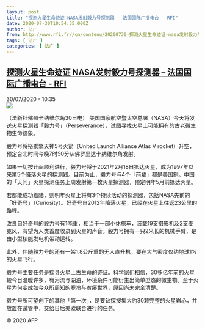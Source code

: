 ```yaml
---
layout: post
title: "探测火星生命迹证 NASA发射毅力号探测器 – 法国国际广播电台 - RFI"
date: 2020-07-30T10:54:35.000Z
author: 法广
from: http://www.rfi.fr//cn/contenu/20200730-探测火星生命迹证-nasa发射毅力号探测器
tags: [ 法广 ]
categories: [ 法广 ]
---
```

<!--1596106475000-->
[探测火星生命迹证 NASA发射毅力号探测器 – 法国国际广播电台 - RFI](http://www.rfi.fr//cn/contenu/20200730-%E6%8E%A2%E6%B5%8B%E7%81%AB%E6%98%9F%E7%94%9F%E5%91%BD%E8%BF%B9%E8%AF%81-nasa%E5%8F%91%E5%B0%84%E6%AF%85%E5%8A%9B%E5%8F%B7%E6%8E%A2%E6%B5%8B%E5%99%A8)
------

<div>
<div>30/07/2020 - 10:35</div><img src="https://s.rfi.fr/media/display/453bcf94-d243-11ea-8f3b-005056a98db9/w:310/p:16x9/health0001b.200730163501.jpg"><div class="t-content__body u-clearfix"><div class="m-interstitial"></div><p>（法新社佛州卡纳维尔角30日电）    美国国家航空暨太空总署（NASA）今天将发送火星探测器「毅力号」（Perseverance），试图寻找火星上可能拥有的古老微生物生命迹象。</p><p>    毅力号将搭乘擎天神5号火箭（United Launch Alliance Atlas V rocket）升空，预定台北时间今晚7时50分从佛罗里达卡纳维尔角发射。</p><p>    如果一切按计画顺利进行，毅力号将于2021年2月18日抵达火星，成为1997年以来第5个降落火星的探测器。目前为止，毅力号与4个「前辈」都是美国制。中国的「天问」火星探测任务上周发射第一枚火星探测器，预定明年5月前抵达火星。</p><p>    若都能成功着陆，则明年火星上将有3个持续活动的探测器，包括NASA先前的「好奇号」（Curiosity）。好奇号自2012年降落火星，已经在火星上往返23公里的路程。</p><p>    改良自好奇号的毅力号有1吨重，相当于一部小休旅车，装载19支摄影机及2支麦克风，有望为人类首度收录到火星的声音。毅力号拥有一只2米长的机械手臂，是由小型核能发电机带动运转。</p><p>    此外，伴随毅力号的还有一架1.8公斤重的无人直升机，要在大气密度仅约地球1%的火星飞行。</p><p>    毅力号主要任务是探寻火星上古生命的迹证。科学家们相信，30多亿年前的火星较今日温暖许多，有河流与湖泊，环境条件可能衍生出简单型态的微生物。至于火星为何变成如今众所周知的寒冷与贫瘠世界，原因尚未完全清楚。</p><p>    毅力号所可望创下的其他「第一次」，是要钻探搜集大约30颗完整的火星岩心，并放置在试管中，交给日后美欧联合进行的任务。</p><p class="t-copyright">© 2020 AFP</p>        </div>
</div>
